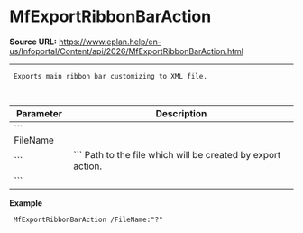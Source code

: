 # MfExportRibbonBarAction

**Source URL:** https://www.eplan.help/en-us/Infoportal/Content/api/2026/MfExportRibbonBarAction.html

---

```
 Exports main ribbon bar customizing to XML file.
 
```

  

| Parameter | Description |
| --- | --- |
| ``` FileName ``` | ``` Path to the file which will be created by export action. ``` |

**Example**

```
 MfExportRibbonBarAction /FileName:"?"
 
```